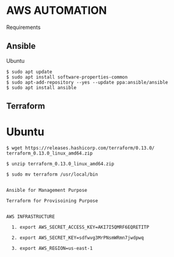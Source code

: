 # AWS AUTOMATION

Requirements

  Ansible
  -------

  Ubuntu 

    $ sudo apt update
    $ sudo apt install software-properties-common
    $ sudo apt-add-repository --yes --update ppa:ansible/ansible
    $ sudo apt install ansible

  Terraform
  ---------

  # Ubuntu

    $ wget https://releases.hashicorp.com/terraform/0.13.0/ terraform_0.13.0_linux_amd64.zip
    
    $ unzip terraform_0.13.0_linux_amd64.zip
    
    $ sudo mv terraform /usr/local/bin


    Ansible for Management Purpose

    Terraform for Provisoining Purpose


    AWS INFRASTRUCTURE

      1. export AWS_SECRET_ACCESS_KEY=AKI7I5QMRF6EQRETITP

      2. export AWS_SECRET_KEY=sdfwvg3MrPNsmWRmn7jwdpwq

      3. export AWS_REGION=us-east-1